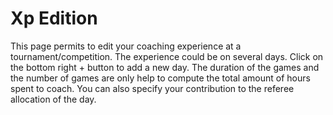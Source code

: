 # Xp Edition

This page permits to edit your coaching experience at a tournament/competition. The experience could be on several days. Click on the bottom right + button to add a new day.
The duration of the games and the number of games are only help to compute the total amount of hours spent to coach.
You can also specify your contribution to the referee allocation of the day.
